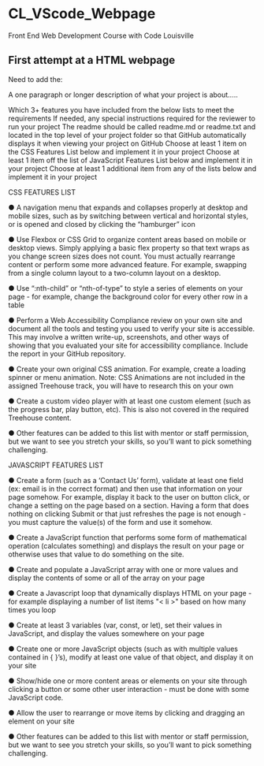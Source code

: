 # CL_VScode_Webpage
Front End Web Development Course with Code Louisville

## First attempt at a HTML webpage
Need to add the:

A one paragraph or longer description of what your project is about.....

Which 3+ features you have included from the below lists to meet the requirements
If needed, any special instructions required for the reviewer to run your project
The readme should be called readme.md or readme.txt and located in the top level of your project folder so that GitHub automatically displays it when viewing your project on GitHub
Choose at least 1 item on the CSS Features List below and implement it in your project
Choose at least 1 item off the list of JavaScript Features List below and implement it in your project
Choose at least 1 additional item from any of the lists below and implement it in your project

CSS FEATURES LIST

● A navigation menu that expands and collapses properly at desktop and mobile sizes,
such as by switching between vertical and horizontal styles, or is opened and closed by
clicking the “hamburger” icon

● Use Flexbox or CSS Grid to organize content areas based on mobile or desktop views.
Simply applying a basic flex property so that text wraps as you change screen sizes
does not count. You must actually rearrange content or perform some more advanced
feature. For example, swapping from a single column layout to a two-column layout on a
desktop.

● Use “:nth-child” or “nth-of-type” to style a series of elements on your page - for example,
change the background color for every other row in a table

● Perform a Web Accessibility Compliance review on your own site and document all the
tools and testing you used to verify your site is accessible. This may involve a written
write-up, screenshots, and other ways of showing that you evaluated your site for
accessibility compliance. Include the report in your GitHub repository.

● Create your own original CSS animation. For example, create a loading spinner or menu
animation. Note: CSS Animations are not included in the assigned Treehouse track, you
will have to research this on your own

● Create a custom video player with at least one custom element (such as the progress
bar, play button, etc). This is also not covered in the required Treehouse content.

● Other features can be added to this list with mentor or staff permission, but we want to
see you stretch your skills, so you’ll want to pick something challenging.


JAVASCRIPT FEATURES LIST

● Create a form (such as a ‘Contact Us’ form), validate at least one field (ex: email is in the
correct format) and then use that information on your page somehow. For example,
display it back to the user on button click, or change a setting on the page based on a
section. Having a form that does nothing on clicking Submit or that just refreshes the
page is not enough - you must capture the value(s) of the form and use it somehow.

● Create a JavaScript function that performs some form of mathematical operation
(calculates something) and displays the result on your page or otherwise uses that value
to do something on the site.

● Create and populate a JavaScript array with one or more values and display the
contents of some or all of the array on your page

● Create a Javascript loop that dynamically displays HTML on your page - for example
displaying a number of list items "< li >" based on how many times you loop

● Create at least 3 variables (var, const, or let), set their values in JavaScript, and display
the values somewhere on your page

● Create one or more JavaScript objects (such as with multiple values contained in { }’s),
modify at least one value of that object, and display it on your site

● Show/hide one or more content areas or elements on your site through clicking a button
or some other user interaction - must be done with some JavaScript code.

● Allow the user to rearrange or move items by clicking and dragging an element on your
site

● Other features can be added to this list with mentor or staff permission, but we want to
see you stretch your skills, so you’ll want to pick something challenging.

